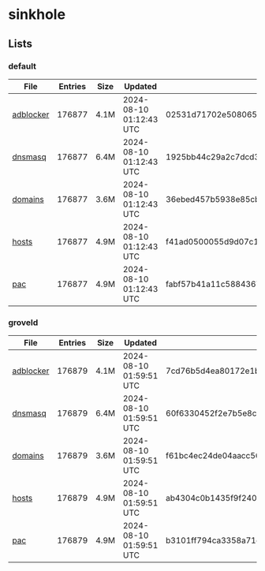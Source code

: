 # sinkhole

## Lists

### default

|File|Entries|Size|Updated|Hash|
|-|-|-|-|-|
|[adblocker](https://raw.githubusercontent.com/groveld/sinkhole/lists/default/adblocker.txt)|176877|4.1M|2024-08-10 01:12:43 UTC|02531d71702e508065f743c573cda23ad699b24cf51cc26673039ef49127439b|
|[dnsmasq](https://raw.githubusercontent.com/groveld/sinkhole/lists/default/dnsmasq.txt)|176877|6.4M|2024-08-10 01:12:43 UTC|1925bb44c29a2c7dcd3102179903d0e11586849b855940615a354bf2872cbd35|
|[domains](https://raw.githubusercontent.com/groveld/sinkhole/lists/default/domains.txt)|176877|3.6M|2024-08-10 01:12:43 UTC|36ebed457b5938e85cb409221b308f633e4fb836772e9c84c050ea9a99ac6b64|
|[hosts](https://raw.githubusercontent.com/groveld/sinkhole/lists/default/hosts.txt)|176877|4.9M|2024-08-10 01:12:43 UTC|f41ad0500055d9d07c1a2672f1a12b2dc79f50089c55d0f5fe1f1aa1c1dbfd3e|
|[pac](https://raw.githubusercontent.com/groveld/sinkhole/lists/default/pac.txt)|176877|4.9M|2024-08-10 01:12:43 UTC|fabf57b41a11c5884367cac6c8f7069181f6a1db0b4b38cb9ede2e3995408de2|

### groveld

|File|Entries|Size|Updated|Hash|
|-|-|-|-|-|
|[adblocker](https://raw.githubusercontent.com/groveld/sinkhole/lists/groveld/adblocker.txt)|176879|4.1M|2024-08-10 01:59:51 UTC|7cd76b5d4ea80172e1b3bafdbf3eb3ebda110d766ccc922d60fc8538ed241f07|
|[dnsmasq](https://raw.githubusercontent.com/groveld/sinkhole/lists/groveld/dnsmasq.txt)|176879|6.4M|2024-08-10 01:59:51 UTC|60f6330452f2e7b5e8cf97767cf5674ae8a9b2c8a726434326df1c21fdadc2dc|
|[domains](https://raw.githubusercontent.com/groveld/sinkhole/lists/groveld/domains.txt)|176879|3.6M|2024-08-10 01:59:51 UTC|f61bc4ec24de04aacc56e1905748774972f43266b079d116d209674e4efed971|
|[hosts](https://raw.githubusercontent.com/groveld/sinkhole/lists/groveld/hosts.txt)|176879|4.9M|2024-08-10 01:59:51 UTC|ab4304c0b1435f9f240104bf8ab93062ab07da834c52eb1a8deee28c289c4090|
|[pac](https://raw.githubusercontent.com/groveld/sinkhole/lists/groveld/pac.txt)|176879|4.9M|2024-08-10 01:59:51 UTC|b3101ff794ca3358a71e82b852267b225a76873606ae3c42dcb6978bd1702183|
